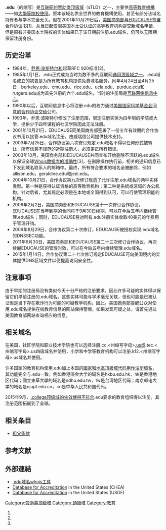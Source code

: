 **.edu**（的缩写）是[互联网的](../Page/互联网.md "wikilink")[赞助类顶级域](../Page/赞助类顶级域.md "wikilink")（sTLD）之一，主要供[高等教育機構](../Page/高等教育.md "wikilink")——如[大學等院校使用](../Page/大學.md "wikilink")。原本该域名供全世界的教育機構使用，甚至有部分该域名持有者与学术完全无关。但在2001年10月29日后，[美国商务部与EDUCAUSE签署合作协议书](../Page/美国商务部.md "wikilink")\[1\]，从当日起仅限美国本土受认证的高等教育机构提交新域名申请，但是原有非美国本土院校的实体如果已于该日期前注册.edu域名，仍可以无限期保留注册身份。

## 历史沿革

  - 1984年，[乔恩·波斯特尔和](https://zh.wikipedia.org/wiki/乔恩·波斯特尔 "wikilink")起草RFC
    920标准\[2\]。
  - 1985年1月1日，.edu正式成为当时为数不多的互联网[通用顶级域之一](https://zh.wikipedia.org/wiki/通用顶级域 "wikilink")。.edu域名成立的初衷是为所有教育机构提供免费域名服务，同年4月24日至4月25日，berkeley.edu、cmu.edu、rice.edu、ucla.edu、purdue.edu和rutgers.edu成为首先注册的六个.edu域名，当时的注册局是[互联网络信息中心](https://zh.wikipedia.org/wiki/互联网络信息中心 "wikilink")。
  - 1990年以后，互联网信息中心将注册.edu的权力通过[美国国家科学基金会同意的合作协议交给](https://zh.wikipedia.org/wiki/国家科学基金会 "wikilink")公司。
  - 1993年，乔恩·波斯特尔修改了注册范围，限定注册实体为四年制的学院或大学，提供少于四年课程的社区学院因此无法注册。
  - 2001年10月21日，EDUCAUSE同美国商务部签署了一份五年有效期的合作协议书用以接管.edu域名注册，由威瑞信公司提供技术支持。
  - 2003年7月25日，合作协议第六次修订规定.edu域名不得以任何形式被转让，所有信息不规范的近期注册人，必须更正所有错误。
  - 2003年10月，美国商务部和EDUCAUSE共同宣布开始删除不活跃的.edu域名以保证全球[Whois数据库的准确性](https://zh.wikipedia.org/wiki/Whois "wikilink")\[3\]，在删除操作执行前，相关的通知信息已下发到域名联系人的邮箱中。最终，所有符合要求的域名全被删除，例如allison.edu，geraldine.edu和jedi.edu。
  - 2004年10月21日，合作协议第九次修订规范了允许注册.edu域名的两种实体类型。第一种是获得认证资格的高等教育机构；第二种是系统或区域的办公机构。针对后者，尤其规定必须是在本地或全国得到认可，可以行使管理职能的机构。
  - 2006年2月2日，美国商务部和EDUCAUSE第十一次修订合作协议，EDUCAUSE在当年到期的合同将于9月30日续期，可以在今后五年内继续管理.edu域名；同时，EDUCAUSE将对所有.edu注册实体收取40美元的年费用于管理开销。
  - 2009年8月29日，合作协议第二十次修订，EDUCAUSE被授权实现.edu域名的DNSSEC功能。
  - 2011年9月30日，美国商务部和EDUCAUSE第二十三次修订合作协议，再次续展EDUCAUSE的管理时效，可以在今后五年内继续管理.edu域名。
  - 2015年1月14日，合作协议第二十七次修订规定EDUCAUSE可向美国境内的实体提供DNS区域文件以便提高访问安全性。

## 注意事项

由于早期的注册局没有类似今天十分严格的注册要求，因此许多可疑的实体得以保留它们早前注册的.edu域名。这些实体可能与学术毫无关联，但也可能是已被认证但是当下存在欺诈行为可能的可疑教学机构，因此。美国商务部提醒公众对使用.edu域名提供在线教育信息的网站保持警惕，如果发现可疑之处，请首先通过美国教育部网站查询相应的信息。

## 相关域名

在美国，社区学院和职业技术学院也可以选择注册.cc.<州缩写字母>[.us或](https://zh.wikipedia.org/wiki/.us "wikilink").tec.<州缩写字母>.us四级域名并使用，小学和中学等教育机构可以注册.k12.<州缩写字母>.us域名并使用。

许多国家的教育机构使用.edu加上本国的[國家和地區頂級域代码用作注册域名](../Page/國家和地區頂級域.md "wikilink")，其功能完全与.edu一致。例如香港浸会大学的域名是hkbu.edu.hk，hk是香港地区代码；國立東華大學的域名是ndhu.edu.tw，tw是台湾地区代码；南京邮电大学的域名是njupt.edu.cn，cn是中华人民共和国代码。

2015年9月，[.college顶级域的生效使得不符合](https://zh.wikipedia.org/wiki/.college "wikilink").edu要求的教育组织得以注册，其注册范围拓展到了全球。

## 相关条目

  - [祖父条款](https://zh.wikipedia.org/wiki/祖父条款 "wikilink")

## 参考文献

## 外部連結

  - [.edu域名whois工具](https://web.archive.org/web/20180323004427/http://whois.educause.net/)
  - [Database for Accreditation](http://www.chea.org) in the United
    States (CHEA)
  - [Database for
    Accreditation](https://web.archive.org/web/20060602082137/http://www.ope.ed.gov/accreditation/)
    in the United States (USDE)

[Category:赞助类顶级域](https://zh.wikipedia.org/wiki/Category:赞助类顶级域 "wikilink")
[Category:頂級域](https://zh.wikipedia.org/wiki/Category:頂級域 "wikilink")
[Category:教育](https://zh.wikipedia.org/wiki/Category:教育 "wikilink")

1.
2.
3.